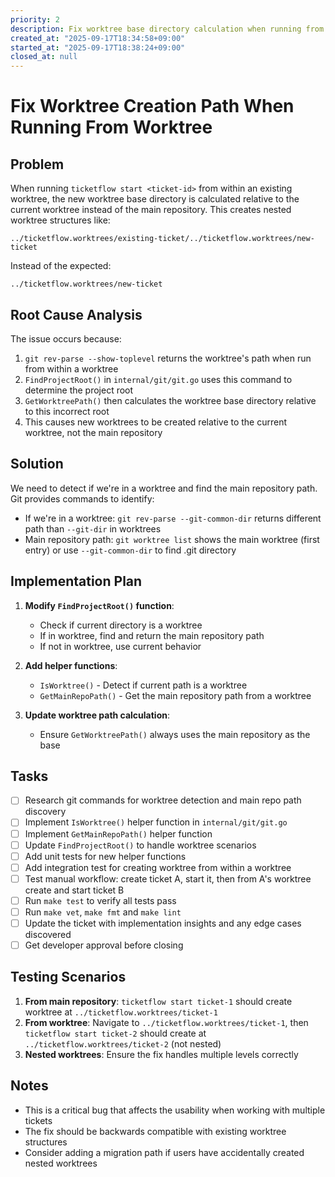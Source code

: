 ```yaml
---
priority: 2
description: Fix worktree base directory calculation when running from within a worktree
created_at: "2025-09-17T18:34:58+09:00"
started_at: "2025-09-17T18:38:24+09:00"
closed_at: null
---
```


# Fix Worktree Creation Path When Running From Worktree

## Problem

When running `ticketflow start <ticket-id>` from within an existing worktree, the new worktree base directory is calculated relative to the current worktree instead of the main repository. This creates nested worktree structures like:

```
../ticketflow.worktrees/existing-ticket/../ticketflow.worktrees/new-ticket
```

Instead of the expected:
```
../ticketflow.worktrees/new-ticket
```

## Root Cause Analysis

The issue occurs because:
1. `git rev-parse --show-toplevel` returns the worktree's path when run from within a worktree
2. `FindProjectRoot()` in `internal/git/git.go` uses this command to determine the project root
3. `GetWorktreePath()` then calculates the worktree base directory relative to this incorrect root
4. This causes new worktrees to be created relative to the current worktree, not the main repository

## Solution

We need to detect if we're in a worktree and find the main repository path. Git provides commands to identify:
- If we're in a worktree: `git rev-parse --git-common-dir` returns different path than `--git-dir` in worktrees
- Main repository path: `git worktree list` shows the main worktree (first entry) or use `--git-common-dir` to find .git directory

## Implementation Plan

1. **Modify `FindProjectRoot()` function**:
   - Check if current directory is a worktree
   - If in worktree, find and return the main repository path
   - If not in worktree, use current behavior

2. **Add helper functions**:
   - `IsWorktree()` - Detect if current path is a worktree
   - `GetMainRepoPath()` - Get the main repository path from a worktree

3. **Update worktree path calculation**:
   - Ensure `GetWorktreePath()` always uses the main repository as the base

## Tasks

- [ ] Research git commands for worktree detection and main repo path discovery
- [ ] Implement `IsWorktree()` helper function in `internal/git/git.go`
- [ ] Implement `GetMainRepoPath()` helper function
- [ ] Update `FindProjectRoot()` to handle worktree scenarios
- [ ] Add unit tests for new helper functions
- [ ] Add integration test for creating worktree from within a worktree
- [ ] Test manual workflow: create ticket A, start it, then from A's worktree create and start ticket B
- [ ] Run `make test` to verify all tests pass
- [ ] Run `make vet`, `make fmt` and `make lint`
- [ ] Update the ticket with implementation insights and any edge cases discovered
- [ ] Get developer approval before closing

## Testing Scenarios

1. **From main repository**: `ticketflow start ticket-1` should create worktree at `../ticketflow.worktrees/ticket-1`
2. **From worktree**: Navigate to `../ticketflow.worktrees/ticket-1`, then `ticketflow start ticket-2` should create at `../ticketflow.worktrees/ticket-2` (not nested)
3. **Nested worktrees**: Ensure the fix handles multiple levels correctly

## Notes

- This is a critical bug that affects the usability when working with multiple tickets
- The fix should be backwards compatible with existing worktree structures
- Consider adding a migration path if users have accidentally created nested worktrees